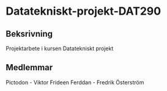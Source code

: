 # Datatekniskt-projekt-DAT290
## Beksrivning
Projektarbete i kursen Datatekniskt projekt

## Medlemmar
Pictodon - Viktor Frideen
Ferddan - Fredrik Österström
